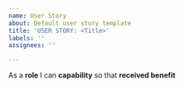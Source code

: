 ```yaml
---
name: User Story
about: Default user story template
title: 'USER STORY: <Title>'
labels: ''
assignees: ''

---
```


As a **role** I can **capability** so that **received benefit**

